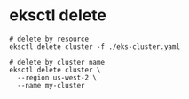 # eksctl delete

```shell
# delete by resource
eksctl delete cluster -f ./eks-cluster.yaml

# delete by cluster name
eksctl delete cluster \
  --region us-west-2 \
  --name my-cluster
```
